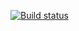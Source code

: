 [![Build status](https://ci.appveyor.com/api/projects/status/u63391ppwfbcwrme?svg=true)](https://ci.appveyor.com/project/YurinaQA/auto2-3)

